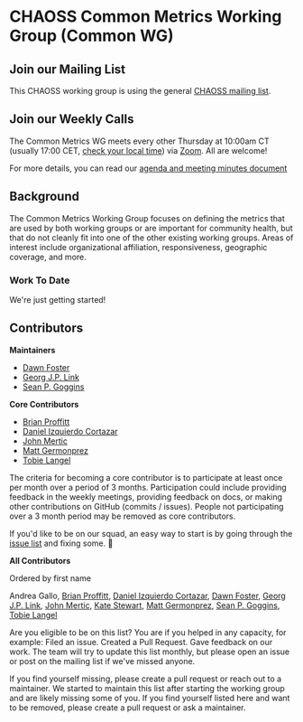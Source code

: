 # CHAOSS Common Metrics Working Group (Common WG) 

## Join our Mailing List

This CHAOSS working group is using the general [CHAOSS mailing list](https://lists.linuxfoundation.org/mailman/listinfo/chaoss).

## Join our Weekly Calls

The Common Metrics WG meets every other Thursday at 10:00am CT (usually 17:00 CET, [check your local time](http://arewemeetingyet.com/Chicago/2019-02-21/10:00/b/CHAOSS%20Common%20Metrics%20WG#eyJ1cmwiOiJodHRwczovL3Vub21haGEuem9vbS51cy9qLzcyMDQzMTI4OCAifQ==)) via [Zoom](https://unomaha.zoom.us/j/720431288). All are welcome!

For more details, you can read our [agenda and meeting minutes document](https://bit.ly/2ROytFz)

## Background

The Common Metrics Working Group focuses on defining the metrics that are used by both 
working groups or are important for community health, but that do not cleanly fit into 
one of the other existing working groups. Areas of interest include organizational affiliation, 
responsiveness, geographic coverage, and more.

### Work To Date

We're just getting started!

## Contributors

**Maintainers**

- [Dawn Foster](https://github.com/geekygirldawn)
- [Georg J.P. Link](https://github.com/GeorgLink)
- [Sean P. Goggins](https://github.com/sgoggins)

**Core Contributors**

- [Brian Proffitt](https://github.com/bproffitt)
- [Daniel Izquierdo Cortazar](https://github.com/dicortazar)
- [John Mertic](https://github.com/jmertic)
- [Matt Germonprez](https://github.com/germonprez)
- [Tobie Langel](https://github.com/tobie)


The criteria for becoming a core contributor is to participate at least once
per month over a period of 3 months.  Participation could include providing
feedback in the weekly meetings, providing feedback on docs, or making
other contributions on GitHub (commits / issues).  People not participating
over a 3 month period may be removed as core contributors.

If you'd like to be on our squad, an easy way to start is by going through the
[issue list](https://github.com/chaoss/wg-common/issues) and fixing some. :tada:

**All Contributors**

Ordered by first name

Andrea Gallo, 
[Brian Proffitt](https://github.com/bproffitt),
[Daniel Izquierdo Cortazar](https://github.com/dicortazar),
[Dawn Foster](https://github.com/geekygirldawn),
[Georg J.P. Link](https://github.com/GeorgLink),
[John Mertic](https://github.com/jmertic),
[Kate Stewart](https://github.com/kestewart),
[Matt Germonprez](https://github.com/germonprez),
[Sean P. Goggins](https://github.com/sgoggins),
[Tobie Langel](https://github.com/tobie)

Are you eligible to be on this list? You are if you helped in any capacity, for
example: Filed an issue.  Created a Pull Request. Gave feedback on our work.
The team will try to update this list monthly, but please open an issue or post
on the mailing list if we've missed anyone.

If you find yourself missing, please create a pull request or reach out to a
maintainer. We started to maintain this list after starting the working group
and are likely missing some of you. If you find yourself listed here and want
to be removed, please create a pull request or ask a maintainer.



